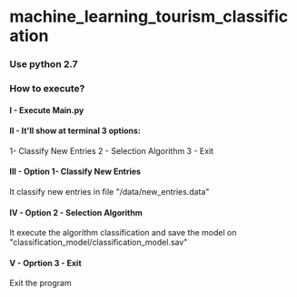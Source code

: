 # machine_learning_tourism_classification
### Use python 2.7

### How to execute?
#### I - Execute Main.py

#### II - It'll show at terminal 3 options: 
  1- Classify New Entries
  2 - Selection Algorithm
  3 - Exit

#### III - Option 1- Classify New Entries

It classify new entries in file "/data/new_entries.data"

#### IV - Option 2 - Selection Algorithm

It execute the algorithm classification and save the model on "classification_model/classification_model.sav"

#### V - Oprtion 3 - Exit

Exit the program
